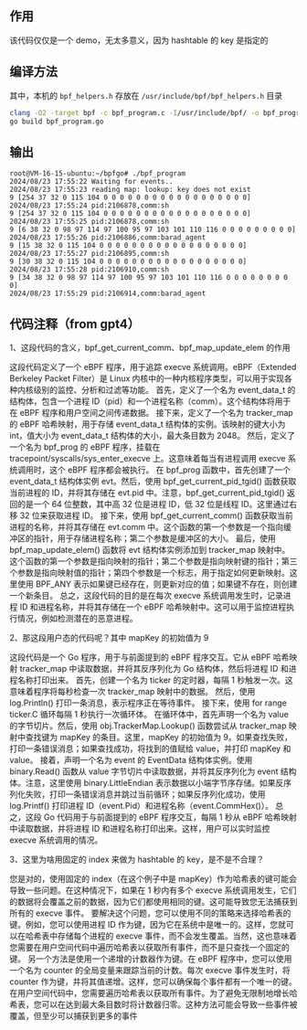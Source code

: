 ##  作用
该代码仅仅是一个 demo，无太多意义，因为 hashtable 的 key 是指定的

##  编译方法
其中，本机的 `bpf_helpers.h` 存放在 `/usr/include/bpf/bpf_helpers.h` 目录
```BASH
clang -O2 -target bpf -c bpf_program.c -I/usr/include/bpf/ -o bpf_program.o
go build bpf_program.go
```

## 输出

```TEXT
root@VM-16-15-ubuntu:~/bpfgo# ./bpf_program
2024/08/23 17:55:22 Waiting for events..
2024/08/23 17:55:23 reading map: lookup: key does not exist
9 [254 37 32 0 115 104 0 0 0 0 0 0 0 0 0 0 0 0 0 0 0 0 0 0]
2024/08/23 17:55:24 pid:2106878,comm:sh
9 [254 37 32 0 115 104 0 0 0 0 0 0 0 0 0 0 0 0 0 0 0 0 0 0]
2024/08/23 17:55:25 pid:2106878,comm:sh
9 [6 38 32 0 98 97 114 97 100 95 97 103 101 110 116 0 0 0 0 0 0 0 0 0]
2024/08/23 17:55:26 pid:2106886,comm:barad_agent
9 [15 38 32 0 115 104 0 0 0 0 0 0 0 0 0 0 0 0 0 0 0 0 0 0]
2024/08/23 17:55:27 pid:2106895,comm:sh
9 [30 38 32 0 115 104 0 0 0 0 0 0 0 0 0 0 0 0 0 0 0 0 0 0]
2024/08/23 17:55:28 pid:2106910,comm:sh
9 [34 38 32 0 98 97 114 97 100 95 97 103 101 110 116 0 0 0 0 0 0 0 0 0]
2024/08/23 17:55:29 pid:2106914,comm:barad_agent
```


##  代码注释（from gpt4）

1、这段代码的含义，bpf_get_current_comm、bpf_map_update_elem 的作用


这段代码定义了一个 eBPF 程序，用于追踪 execve 系统调用。eBPF（Extended Berkeley Packet Filter）是 Linux 内核中的一种内核程序类型，可以用于实现各种内核级别的监控、分析和过滤等功能。
首先，定义了一个名为 event_data_t 的结构体，包含一个进程 ID（pid）和一个进程名称（comm）。这个结构体将用于在 eBPF 程序和用户空间之间传递数据。
接下来，定义了一个名为 tracker_map 的 eBPF 哈希映射，用于存储 event_data_t 结构体的实例。该映射的键大小为 int，值大小为 event_data_t 结构体的大小，最大条目数为 2048。
然后，定义了一个名为 bpf_prog 的 eBPF 程序，挂载在 tracepoint/syscalls/sys_enter_execve 上。这意味着每当有进程调用 execve 系统调用时，这个 eBPF 程序都会被执行。
在 bpf_prog 函数中，首先创建了一个 event_data_t 结构体实例 evt。然后，使用 bpf_get_current_pid_tgid() 函数获取当前进程的 ID，并将其存储在 evt.pid 中。注意，bpf_get_current_pid_tgid() 返回的是一个 64 位整数，其中高 32 位是进程 ID，低 32 位是线程 ID。这里通过右移 32 位来获取进程 ID。
接下来，使用 bpf_get_current_comm() 函数获取当前进程的名称，并将其存储在 evt.comm 中。这个函数的第一个参数是一个指向缓冲区的指针，用于存储进程名称；第二个参数是缓冲区的大小。
最后，使用 bpf_map_update_elem() 函数将 evt 结构体实例添加到 tracker_map 映射中。这个函数的第一个参数是指向映射的指针；第二个参数是指向映射键的指针；第三个参数是指向映射值的指针；第四个参数是一个标志，用于指定如何更新映射。这里使用 BPF_ANY 表示如果键已经存在，则更新对应的值；如果键不存在，则创建一个新条目。
总之，这段代码的目的是在每次 execve 系统调用发生时，记录进程 ID 和进程名称，并将其存储在一个 eBPF 哈希映射中。这可以用于监控进程执行情况，例如检测潜在的恶意进程。

2、那这段用户态的代码呢？其中 mapKey 的初始值为 9

这段代码是一个 Go 程序，用于与前面提到的 eBPF 程序交互。它从 eBPF 哈希映射 tracker_map 中读取数据，并将其反序列化为 Go 结构体，然后将进程 ID 和进程名称打印出来。
首先，创建一个名为 ticker 的定时器，每隔 1 秒触发一次。这意味着程序将每秒检查一次 tracker_map 映射中的数据。
然后，使用 log.Println() 打印一条消息，表示程序正在等待事件。
接下来，使用 for range ticker.C 循环每隔 1 秒执行一次循环体。
在循环体中，首先声明一个名为 value 的字节切片。然后，使用 obj.TrackerMap.Lookup() 函数尝试从 tracker_map 映射中查找键为 mapKey 的条目。这里，mapKey 的初始值为 9。如果查找失败，打印一条错误消息；如果查找成功，将找到的值赋给 value，并打印 mapKey 和 value。
接着，声明一个名为 event 的 EventData 结构体实例。使用 binary.Read() 函数从 value 字节切片中读取数据，并将其反序列化为 event 结构体。注意，这里使用 binary.LittleEndian 表示数据以小端字节序存储。如果反序列化失败，打印一条错误消息并跳过当前循环；如果反序列化成功，使用 log.Printf() 打印进程 ID（event.Pid）和进程名称（event.CommHex()）。
总之，这段 Go 代码用于与前面提到的 eBPF 程序交互，每隔 1 秒从 eBPF 哈希映射中读取数据，并将进程 ID 和进程名称打印出来。这样，用户可以实时监控 execve 系统调用的情况。

3、这里为啥用固定的 index 来做为 hashtable 的 key，是不是不合理？

您是对的，使用固定的 index（在这个例子中是 mapKey）作为哈希表的键可能会导致一些问题。在这种情况下，如果在 1 秒内有多个 execve 系统调用发生，它们的数据将会覆盖之前的数据，因为它们都使用相同的键。这可能导致您无法捕获到所有的 execve 事件。
要解决这个问题，您可以使用不同的策略来选择哈希表的键。例如，您可以使用进程 ID 作为键，因为它在系统中是唯一的。这样，您就可以在哈希表中存储每个进程的 execve 事件，而不会发生覆盖。当然，这也意味着您需要在用户空间代码中遍历哈希表以获取所有事件，而不是只查找一个固定的键。
另一个方法是使用一个递增的计数器作为键。在 eBPF 程序中，您可以使用一个名为 counter 的全局变量来跟踪当前的计数。每次 execve 事件发生时，将 counter 作为键，并将其值递增。这样，您可以确保每个事件都有一个唯一的键。在用户空间代码中，您需要遍历哈希表以获取所有事件。为了避免无限制地增长哈希表，您可以在达到最大条目数时将计数器归零。这种方法可能会导致一些事件被覆盖，但至少可以捕获到更多的事件